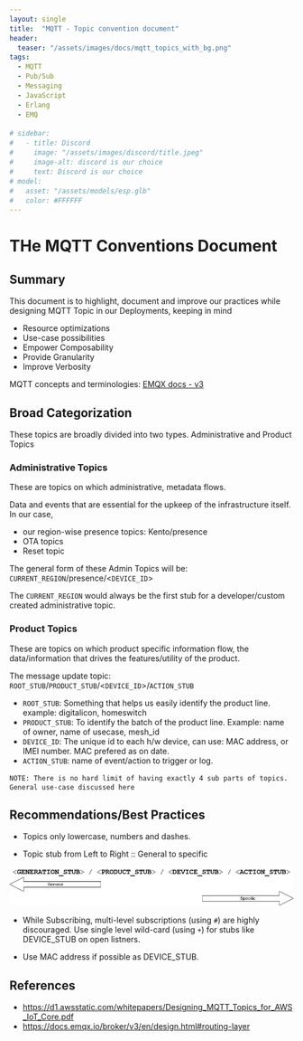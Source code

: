 ```yaml
---
layout: single
title:  "MQTT - Topic convention document"
header:
  teaser: "/assets/images/docs/mqtt_topics_with_bg.png"
tags:
  - MQTT
  - Pub/Sub
  - Messaging
  - JavaScript
  - Erlang
  - EMQ
  
# sidebar:
#   - title: Discord
#     image: "/assets/images/discord/title.jpeg"
#     image-alt: discord is our choice
#     text: Discord is our choice
# model:
#   asset: "/assets/models/esp.glb"
#   color: #FFFFFF
---
```

# THe MQTT Conventions Document


## Summary
This document is to highlight, document and improve our practices while designing MQTT Topic in our Deployments, keeping in mind 
* Resource optimizations
* Use-case possibilities
* Empower Composability
* Provide Granularity
* Improve Verbosity

MQTT concepts and terminologies: [EMQX docs - v3](https://docs.emqx.io/broker/v3/en/protocol.html)

## Broad Categorization
These topics are broadly divided into two types. Administrative and Product Topics
### Administrative Topics
These are topics on which administrative, metadata flows.

Data and events that are essential for the upkeep of the infrastructure itself. In our case,
* our region-wise presence topics: Kento/presence
* OTA topics
* Reset topic

The general form of these Admin Topics will be:
`CURRENT_REGION`/presence/<`DEVICE_ID`>

The `CURRENT_REGION` would always be the first stub for a developer/custom created administrative topic.

### Product Topics
These are topics on which product specific information flow, the data/information that drives the features/utility of the product.

The message update topic: `ROOT_STUB`/`PRODUCT_STUB`/<`DEVICE_ID`>/`ACTION_STUB`

* `ROOT_STUB`: Something that helps us easily identify the product line. example: digitalicon, homeswitch
* `PRODUCT_STUB`: To identify the batch of the product line. Example: name of owner, name of usecase, mesh_id
* `DEVICE_ID`: The unique id to each h/w device, can use: MAC address, or IMEI number. MAC prefered as on date.
* `ACTION_STUB`: name of event/action to trigger or log.


``` 
NOTE: There is no hard limit of having exactly 4 sub parts of topics. General use-case discussed here
```


## Recommendations/Best Practices
* Topics only lowercase, numbers and dashes.

* Topic stub from Left to Right :: General to specific

![MQTT Topic Stub L2R Flow](\assets\images\docs\mqtt_flow_gen_to_specfic.png)

* While Subscribing, multi-level subscriptions (using `#`) are highly discouraged. Use single level wild-card (using `+`) for stubs like DEVICE_STUB on open listners.

* Use MAC address if possible as DEVICE_STUB.

## References
* https://d1.awsstatic.com/whitepapers/Designing_MQTT_Topics_for_AWS_IoT_Core.pdf
* https://docs.emqx.io/broker/v3/en/design.html#routing-layer
